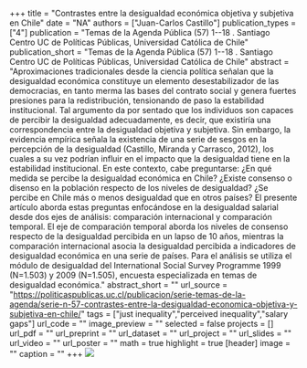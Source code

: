 +++
title = "Contrastes entre la desigualdad económica objetiva y subjetiva en Chile"
date = "NA"
authors = ["Juan-Carlos Castillo"]
publication_types = ["4"]
publication = "Temas de la Agenda Pública (57) 1--18 . Santiago Centro UC de Políticas Públicas, Universidad Católica de Chile"
publication_short = "Temas de la Agenda Pública (57) 1--18 . Santiago Centro UC de Políticas Públicas, Universidad Católica de Chile"
abstract = "Aproximaciones tradicionales desde la ciencia política señalan que la desigualdad económica constituye un elemento desestabilizador de las democracias, en tanto merma las bases del contrato social y genera fuertes presiones para la redistribución, tensionando de paso la estabilidad institucional. Tal argumento da por sentado que los individuos son capaces de percibir la desigualdad adecuadamente, es decir, que existiría una correspondencia entre la desigualdad objetiva y subjetiva. Sin embargo, la evidencia empírica señala la existencia de una serie de sesgos en la percepción de la desigualdad (Castillo, Miranda y Carrasco, 2012), los cuales a su vez podrían influir en el impacto que la desigualdad tiene en la estabilidad institucional. En este contexto, cabe preguntarse: ¿En qué medida se percibe la desigualdad económica en Chile? ¿Existe consenso o disenso en la población respecto de los niveles de desigualdad? ¿Se percibe en Chile más o menos desigualdad que en otros países? El presente artículo aborda estas preguntas enfocándose en la desigualdad salarial desde dos ejes de análisis: comparación internacional y comparación temporal. El eje de comparación temporal aborda los niveles de consenso respecto de la desigualdad percibida en un lapso de 10 años, mientras la comparación internacional asocia la desigualdad percibida a indicadores de desigualdad económica en una serie de países. Para el análisis se utiliza el módulo de desigualdad del International Social Survey Programme 1999 (N=1.503) y 2009 (N=1.505), encuesta especializada en temas de desigualdad económica."
abstract_short = ""
url_source = "https://politicaspublicas.uc.cl/publicacion/serie-temas-de-la-agenda/serie-n-57-contrastes-entre-la-desigualdad-economica-objetiva-y-subjetiva-en-chile/"
tags = ["just inequality","perceived inequality","salary gaps"]
url_code = ""
image_preview = ""
selected = false
projects = []
url_pdf = ""
url_preprint = ""
url_dataset = ""
url_project = ""
url_slides = ""
url_video = ""
url_poster = ""
math = true
highlight = true
[header]
image = ""
caption = ""
+++
![](/images/contrastes-temas-agenda-publica.png)
